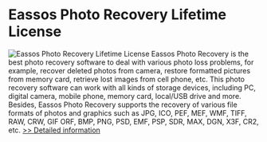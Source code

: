 # Eassos Photo Recovery Lifetime License
![Eassos Photo Recovery Lifetime License](https://mycommerce.akamaized.net/api/pimages/P300913290/BIG/300913290.PNG)
Eassos Photo Recovery is the best photo recovery software to deal with various photo loss problems, for example, recover deleted photos from camera, restore formatted pictures from memory card, retrieve lost images from cell phone, etc. This photo recovery software can work with all kinds of storage devices, including PC, digital camera, mobile phone, memory card, local/USB drive and more. Besides, Eassos Photo Recovery supports the recovery of various file formats of photos and graphics such as JPG, ICO, PEF, MEF, WMF, TIFF, RAW, CRW, GIF ORF, BMP, PNG, PSD, EMF, PSP, SDR, MAX, DGN, X3F, CR2, etc.
[>> Detailed information](https://secure.shareit.com/shareit/product.html?productid=300913290&affiliateid=200057808)